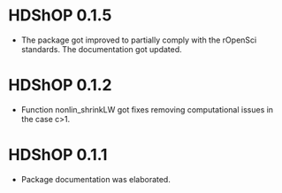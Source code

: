 # HDShOP 0.1.5

* The package got improved to partially comply with the rOpenSci standards. The documentation got updated.

# HDShOP 0.1.2

* Function nonlin_shrinkLW got fixes removing computational issues in the case c>1.

# HDShOP 0.1.1

* Package documentation was elaborated.

